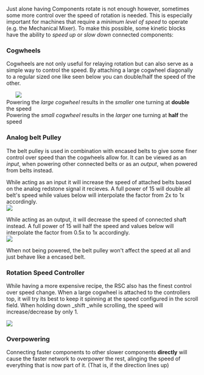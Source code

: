 Just alone having Components rotate is not enough however, sometimes some more control over the speed of rotation is needed. This is especially important for machines that require a _minimum level of speed_ to operate (e.g. the Mechanical Mixer). To make this possible, some kinetic blocks have the ability to _speed up_ or _slow down_ connected components:

### Cogwheels

Cogwheels are not only useful for relaying rotation but can also serve as a simple way to control the speed. By attaching a large cogwheel diagonally to a regular sized one like seen below you can double/half the speed of the other.

 &nbsp; &nbsp; &nbsp; ![](https://cdn.discordapp.com/attachments/622867820170182676/690188497910628382/Annotation_2020-03-19_142022r.png) <br>
Powering the _large cogwheel_ results in the _smaller_ one turning at **double** the speed<br>
Powering the _small cogwheel_ results in the _larger_ one turning at **half** the speed

### Analog belt Pulley

The belt pulley is used in combination with encased belts to give some finer control over speed than the cogwheels allow for. It can be viewed as an _input_, when powering other connected belts or as an _output_, when powered from belts instead.

While acting as an input it will increase the speed of attached belts based on the analog redstone signal it recieves. A full power of 15 will double all belt's speed while values below will interpolate the factor from 2x to 1x accordingly.<br>
![](https://cdn.discordapp.com/attachments/622867820170182676/690208484377231400/Annotation_2020-03-19_154031r.png)

While acting as an output, it will decrease the speed of connected shaft instead. A full power of 15 will half the speed and values below will interpolate the factor from 0.5x to 1x accordingly.<br>
![](https://cdn.discordapp.com/attachments/622867820170182676/690207594568089602/Annotation_2020-03-19_151829r.png)

When not being powered, the belt pulley won't affect the speed at all and just behave like a encased belt.

### Rotation Speed Controller

While having a more expensive recipe, the RSC also has the finest control over speed change. When a large cogwheel is attached to the controllers top, it will try its best to keep it spinning at the speed configured in the scroll field. When holding down _shift _while scrolling, the speed will increase/decrease by only 1.

![](https://cdn.discordapp.com/attachments/622867820170182676/690195537252974672/Annotation_2020-03-19_144335r.png)

### Overpowering

Connecting faster components to other slower components **directly** will cause the faster network to overpower the rest, alinging the speed of everything that is now part of it. (That is, if the direction lines up) 